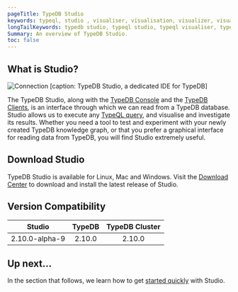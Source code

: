 ```yaml
---
pageTitle: TypeDB Studio
keywords: typeql, studio , visualiser, visualisation, visualizer, visualization
longTailKeywords: typedb studio, typeql studio, typeql visualiser, typeql visualisation, typeql visualizer, typeql visualization
Summary: An overview of TypeDB Studio.
toc: false
---
```

## What is Studio?
![Connection](/docs/images/studio/studio.png)
[caption: TypeDB Studio, a dedicated IDE for TypeDB]

The TypeDB Studio, along with the [TypeDB Console](../02-console/01-console.md) and the [TypeDB Clients](../03-client-api/00-overview.md), is an interface through which we can read from a TypeDB database.
Studio allows us to execute any [TypeQL query](../11-query/00-overview.md), and visualise and investigate its results.
Whether you need a tool to test and experiment with your newly created TypeDB knowledge graph, or that you prefer a graphical interface for reading data from TypeDB, you will find Studio extremely useful.

## Download Studio
TypeDB Studio is available for Linux, Mac and Windows. Visit the [Download Center](https://vaticle.com/download#typedb-studio) to download and install the latest release of Studio.


## Version Compatibility

|    Studio    |   TypeDB    | TypeDB Cluster |
|:------------:|:-----------:|:--------------:|
|2.10.0-alpha-9| 2.10.0      |     2.10.0     |


## Up next...
In the section that follows, we learn how to get [started quickly](../07-studio/01-quickstart.md) with Studio.
